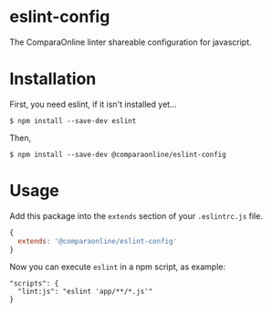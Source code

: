 eslint-config
=============================

The ComparaOnline linter shareable configuration for javascript.

# Installation

First, you need eslint, if it isn't installed yet...

```
$ npm install --save-dev eslint
```

Then,

```
$ npm install --save-dev @comparaonline/eslint-config
```

# Usage

Add this package into the `extends` section of your `.eslintrc.js` file.

```js
{
  extends: '@comparaonline/eslint-config'
}
```

Now you can execute `eslint` in a npm script, as example:

```
"scripts": {
  "lint:js": "eslint 'app/**/*.js'"
}
```

